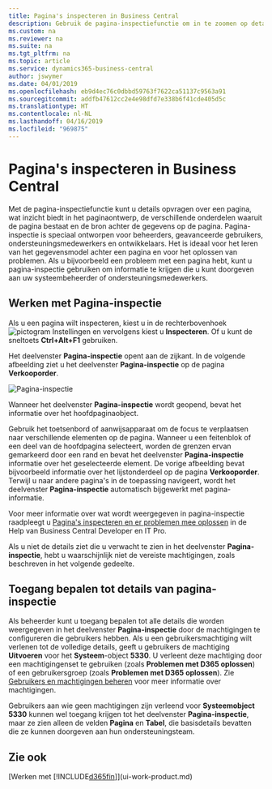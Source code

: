 ```yaml
---
title: Pagina's inspecteren in Business Central
description: Gebruik de pagina-inspectiefunctie om in te zoomen op details over het paginaontwerp en de gegevensbron. Pagina-inspectie is ideaal voor het oplossen van problemen met uw gegevens.
ms.custom: na
ms.reviewer: na
ms.suite: na
ms.tgt_pltfrm: na
ms.topic: article
ms.service: dynamics365-business-central
author: jswymer
ms.date: 04/01/2019
ms.openlocfilehash: eb9d4ec76c0dbbd59763f7622ca51137c9563a91
ms.sourcegitcommit: addfb47612cc2e4e98dfd7e338b6f41cde405d5c
ms.translationtype: HT
ms.contentlocale: nl-NL
ms.lasthandoff: 04/16/2019
ms.locfileid: "969875"
---
```

# <a name="inspecting-pages-in-business-central"></a>Pagina's inspecteren in Business Central

Met de pagina-inspectiefunctie kunt u details opvragen over een pagina, wat inzicht biedt in het paginaontwerp, de verschillende onderdelen waaruit de pagina bestaat en de bron achter de gegevens op de pagina. Pagina-inspectie is speciaal ontworpen voor beheerders, geavanceerde gebruikers, ondersteuningsmedewerkers en ontwikkelaars. Het is ideaal voor het leren van het gegevensmodel achter een pagina en voor het oplossen van problemen. Als u bijvoorbeeld een probleem met een pagina hebt, kunt u pagina-inspectie gebruiken om informatie te krijgen die u kunt doorgeven aan uw systeembeheerder of ondersteuningsmedewerkers.

## <a name="working-with-page-inspection"></a>Werken met Pagina-inspectie

Als u een pagina wilt inspecteren, kiest u in de rechterbovenhoek ![pictogram Instellingen](media/ui-experience/settings_icon_small.png) en vervolgens kiest u **Inspecteren**. Of u kunt de sneltoets **Ctrl+Alt+F1** gebruiken.

Het deelvenster **Pagina-inspectie** opent aan de zijkant. In de volgende afbeelding ziet u het deelvenster **Pagina-inspectie** op de pagina **Verkooporder**.

![Pagina-inspectie](media/page-inspection-example.png)

Wanneer het deelvenster **Pagina-inspectie** wordt geopend, bevat het informatie over het hoofdpaginaobject.

Gebruik het toetsenbord of aanwijsapparaat om de focus te verplaatsen naar verschillende elementen op de pagina. Wanneer u een feitenblok of een deel van de hoofdpagina selecteert, worden de grenzen ervan gemarkeerd door een rand en bevat het deelvenster **Pagina-inspectie** informatie over het geselecteerde element. De vorige afbeelding bevat bijvoorbeeld informatie over het lijstonderdeel op de pagina **Verkooporder**. Terwijl u naar andere pagina's in de toepassing navigeert, wordt het deelvenster **Pagina-inspectie** automatisch bijgewerkt met pagina-informatie.

Voor meer informatie over wat wordt weergegeven in pagina-inspectie raadpleegt u [Pagina's inspecteren en er problemen mee oplossen](https://docs.microsoft.com/en-us/dynamics365/business-central/dev-itpro/developer/devenv-inspecting-pages) in de Help van Business Central Developer en IT Pro.

Als u niet de details ziet die u verwacht te zien in het deelvenster **Pagina-inspectie**, hebt u waarschijnlijk niet de vereiste machtigingen, zoals beschreven in het volgende gedeelte.

## <a name="controlling-access-to-page-inspection-details"></a>Toegang bepalen tot details van pagina-inspectie

Als beheerder kunt u toegang bepalen tot alle details die worden weergegeven in het deelvenster **Pagina-inspectie** door de machtigingen te configureren die gebruikers hebben. Als u een gebruikersmachtiging wilt verlenen tot de volledige details, geeft u gebruikers de machtiging **Uitvoeren** voor het **Systeem**-object **5330**. U verleent deze machtiging door een machtigingenset te gebruiken (zoals **Problemen met D365 oplossen**) of een gebruikersgroep (zoals **Problemen met D365 oplossen**). Zie [Gebruikers en machtigingen beheren](ui-how-users-permissions.md) voor meer informatie over machtigingen.

Gebruikers aan wie geen machtigingen zijn verleend voor **Systeemobject 5330** kunnen wel toegang krijgen tot het deelvenster **Pagina-inspectie**, maar ze zien alleen de velden **Pagina** en **Tabel**, die basisdetails bevatten die ze kunnen doorgeven aan hun ondersteuningsteam.

## <a name="see-also"></a>Zie ook

[Werken met [!INCLUDE[d365fin](includes/d365fin_md.md)]](ui-work-product.md)  
